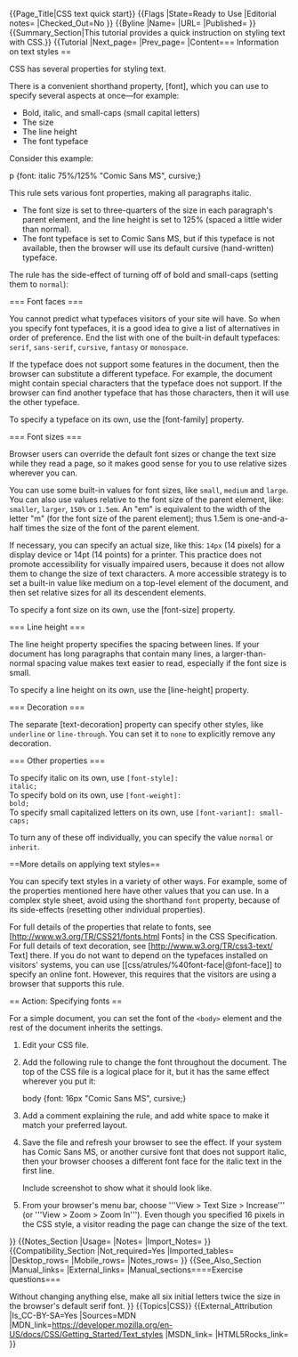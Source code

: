 {{Page_Title|CSS text quick start}}
{{Flags
|State=Ready to Use
|Editorial notes=
|Checked_Out=No
}}
{{Byline
|Name=
|URL=
|Published=
}}
{{Summary_Section|This tutorial provides a quick instruction on styling text with CSS.}}
{{Tutorial
|Next_page=
|Prev_page=
|Content=== Information on text styles ==
 
CSS has several properties for styling text.
 
There is a convenient shorthand property, [font], which you can use to specify several aspects at once—for example:
 
* Bold, italic, and small-caps (small capital letters)
* The size
* The line height
* The font typeface
  
Consider this example:

<syntaxhighlight lang="css">p {font: italic 75%/125% "Comic Sans MS", cursive;}</syntaxhighlight>
 
<p style="font: italic 75%/125% "Comic Sans MS", cursive;">This rule sets various font properties, making all paragraphs italic.</p>

* The font size is set to three-quarters of the size in each paragraph's parent element, and the line height is set to 125% (spaced a little wider than normal).
* The font typeface is set to Comic Sans MS, but if this typeface is not available, then the browser will use its default cursive (hand-written) typeface.

The rule has the side-effect of turning off of bold and small-caps (setting them to <code>normal</code>):
 
=== Font faces ===
 
You cannot predict what typefaces visitors of your site will have. So when you specify font typefaces, it is a good idea to give a list of alternatives in order of preference. End the list with one of the built-in default typefaces: <code>serif</code>, <code>sans-serif</code>, <code>cursive</code>, <code>fantasy</code> or <code>monospace</code>.

If the typeface does not support some features in the document, then the browser can substitute a different typeface. For example, the document might contain special characters that the typeface does not support. If the browser can find another typeface that has those characters, then it will use the other typeface.

To specify a typeface on its own, use the [font-family] property.

=== Font sizes ===
 
Browser users can override the default font sizes or change the text size while they read a page, so it makes good sense for you to use relative sizes wherever you can.

You can use some built-in values for font sizes, like <code>small</code>, <code>medium</code> and <code>large</code>. You can also use values relative to the font size of the parent element, like: <code>smaller</code>, <code>larger</code>, <code>150%</code> or <code>1.5em</code>. An "em" is equivalent to the width of the letter "m" (for the font size of the parent element); thus 1.5em is one-and-a-half times the size of the font of the parent element.

If necessary, you can specify an actual size, like this: <code>14px</code> (14 pixels) for a display device or 14pt (14 points) for a printer. This practice does not promote accessibility for visually impaired users, because it does not allow them to change the size of text characters. A more accessible strategy is to set a built-in value like medium on a top-level element of the document, and then set relative sizes for all its descendent elements.

To specify a font size on its own, use the [font-size] property.
 
=== Line height ===
 
The line height property specifies the spacing between lines. If your document has long paragraphs that contain many lines, a larger-than-normal spacing value makes text easier to read, especially if the font size is small.
 
To specify a line height on its own, use the [line-height] property.

 
=== Decoration ===
 
The separate [text-decoration] property can specify other styles, like <code>underline</code> or <code>line-through</code>. You can set it to <code>none</code> to explicitly remove any decoration.
 
=== Other properties ===
 
To specify italic on its own, use <code>[font-style]: italic;</code><br>
To specify bold on its own, use <code>[font-weight]: bold;</code><br>
To specify small capitalized letters on its own, use <code>[font-variant]: small-caps;</code>
 
To turn any of these off individually, you can specify the value <code>normal</code> or <code>inherit</code>.
  
==More details on applying text styles==

You can specify text styles in a variety of other ways. For example, some of the properties mentioned here have other values that you can use. In a complex style sheet, avoid using the shorthand <code>font</code> property, because of its side-effects (resetting other individual properties).

For full details of the properties that relate to fonts, see [http://www.w3.org/TR/CSS21/fonts.html Fonts] in the CSS Specification. For full details of text decoration, see [http://www.w3.org/TR/css3-text/ Text] there. If you do not want to depend on the typefaces installed on visitors' systems, you can use [[css/atrules/%40font-face|@font-face]] to specify an online font. However, this requires that the visitors are using a browser that supports this rule.

== Action: Specifying fonts ==
 
For a simple document, you can set the font of the <code>&lt;body&gt;</code> element and the rest of the document inherits the settings.

<ol>
<li><p>Edit your CSS file.</p></li>
<li><p>Add the following rule to change the font throughout the document. The top of the CSS file is a logical place for it, but it has the same effect wherever you put it:</p>
<syntaxhighlight lang="css">body {font: 16px "Comic Sans MS", cursive;}</syntaxhighlight></li>
<li><p>Add a comment explaining the rule, and add white space to make it match your preferred layout.</p></li>
<li><p>Save the file and refresh your browser to see the effect. If your system has Comic Sans MS, or another cursive font that does not support italic, then your browser chooses a different font face for the italic text in the first line.</p>
<p class="note">Include screenshot to show what it should look like.</p></li>
<li><p>From your browser's menu bar, choose '''View &gt; Text Size &gt; Increase''' (or '''View &gt; Zoom &gt; Zoom In'''). Even though you specified 16 pixels in the CSS style, a visitor reading the page can change the size of the text.</p></li>
</ol>
}}
{{Notes_Section
|Usage=
|Notes=
|Import_Notes=
}}
{{Compatibility_Section
|Not_required=Yes
|Imported_tables=
|Desktop_rows=
|Mobile_rows=
|Notes_rows=
}}
{{See_Also_Section
|Manual_links=
|External_links=
|Manual_sections====Exercise questions===
 
Without changing anything else, make all six initial letters twice the size in the browser's default serif font.
}}
{{Topics|CSS}}
{{External_Attribution
|Is_CC-BY-SA=Yes
|Sources=MDN
|MDN_link=https://developer.mozilla.org/en-US/docs/CSS/Getting_Started/Text_styles
|MSDN_link=
|HTML5Rocks_link=
}}